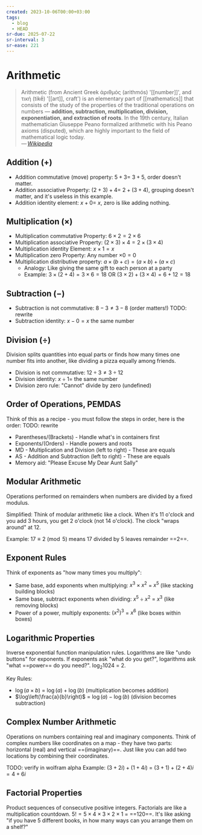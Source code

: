 ```yaml
---
created: 2023-10-06T00:00+03:00
tags:
  - blog
  - HEAD
sr-due: 2025-07-22
sr-interval: 3
sr-ease: 221
---
```


# Arithmetic

> Arithmetic (from Ancient Greek ἀριθμός (arithmós) '[[number]]', and τική (tikḗ) '[[art]], craft') is an elementary part of [[mathematics]] that consists of the study of the properties of the traditional operations on numbers — **addition, subtraction, multiplication, division, exponentiation, and extraction of roots**. In the 19th century, Italian mathematician Giuseppe Peano formalized arithmetic with his Peano axioms (disputed), which are highly important to the field of mathematical logic today.\
> — <cite>[Wikipedia](https://en.wikipedia.org/wiki/Arithmetic)</cite>

## Addition (+)

- Addition commutative (move) property: $5 + 3 =$<wbr class="f"> $3 + 5$, order doesn't matter. <!--SR:!2025-08-09,10,221-->
- Addition associative Property: $(2 + 3) + 4 =$<wbr class="f"> $2 + (3 + 4)$, grouping doesn't matter, and it's useless in this example. <!--SR:!2025-08-02,2,201-->
- Addition identity element: $x + 0 =$ <wbr class="f"> $x$, zero is like adding nothing. <!--SR:!2025-08-09,9,221-->

## Multiplication (×)

- Multiplication commutative Property: <wbr class="f"> $6 \times 2 = 2 \times 6$ <!--SR:!2025-08-03,3,210-->
- Multiplication associative Property: <wbr class="f"> $(2 \times 3) \times 4 = 2 \times (3 \times 4)$ <!--SR:!2025-08-03,3,211-->
- Multiplication identity Element: <wbr class="f"> $x \times 1 = x$
- Multiplication zero Property: <wbr class="f"> Any number $\times 0 = 0$ <!--SR:!2025-08-11,11,231-->
- Multiplication distributive property: <wbr class="f">$a \times (b + c) = (a \times b) + (a \times c)$
	- Analogy: Like giving the same gift to each person at a party
	- Example: $3 \times (2 + 4) = 3 \times 6 = 18$ OR $(3 \times 2) + (3 \times 4) = 6 + 12 = 18$


## Subtraction (−)

- Subtraction is not commutative: <wbr class="f">$8 - 3 \neq 3 - 8$ (order matters!)
TODO: rewrite <!--SR:!2025-08-04,5,230-->
- Subtraction identity: <wbr class="f">$x - 0 = x$ the same number

## Division (÷)

Division splits quantities into equal parts or finds how many times one number fits into another, like dividing a pizza equally among friends.

- Division is not commutative: <wbr class="f"> $12 \div 3 \neq 3 \div 12$
- Division identity: <wbr class="f"> $x \div 1 =$ the same number
- Division zero rule: <wbr class="f"> "Cannot" divide by zero (undefined)

## Order of Operations, PEMDAS

Think of this as a recipe - you must follow the steps in order, here is the order:
TODO: rewrite
<br class="f">
- Parentheses/(Brackets) - Handle what's in containers first
- Exponents/(Orders) - Handle powers and roots
- MD - Multiplication and Division (left to right) - These are equals
- AS - Addition and Subtraction (left to right) - These are equals
- Memory aid: "Please Excuse My Dear Aunt Sally"

## Modular Arithmetic

Operations performed on remainders when numbers are divided by a fixed modulus.

Simplified: Think of modular arithmetic like a clock. When it's 11 o'clock and you add 3 hours, you get 2 o'clock (not 14 o'clock). The clock "wraps around" at 12.

Example: $17 \equiv 2 \pmod{5}$ means 17 divided by 5 leaves remainder ==2==.

## Exponent Rules

Think of exponents as "how many times you multiply":

- Same base, add exponents when multiplying: $x^3 \times x^2$ =<wbr class="f"> $x^5$ (like stacking building blocks)
- Same base, subtract exponents when dividing: $x^5 \div x^2$ =<wbr class="f"> $x^3$ (like removing blocks)
- Power of a power, multiply exponents: $(x^2)^3$ <wbr class="f">  = $x^6$ (like boxes within boxes)

## Logarithmic Properties

Inverse exponential function manipulation rules.
Logarithms are like "undo buttons" for exponents. If exponents ask "what do you get?", logarithms ask "what ==power== do you need?". $\log_{2} 1024$ = <wbr class="f"> $2$.

Key Rules:

- $\log(a \times b)$ <wbr class="f">= $\log(a) + \log(b)$ (multiplication becomes addition)
- $\log\left(\frac{a}{b}\right)$ <wbr class="f">= $\log(a) - \log(b)$ (division becomes subtraction)

## Complex Number Arithmetic

Operations on numbers containing real and imaginary components.
Think of complex numbers like coordinates on a map - they have two parts: horizontal (real) and vertical ==(imaginary)==. Just like you can add two locations by combining their coordinates.

TODO: verify in wolfram alpha
Example: $(3 + 2i) + (1 + 4i)$ <wbr class="f"> = $(3+1) + (2+4)i = 4 + 6i$

## Factorial Properties

Product sequences of consecutive positive integers.
Factorials are like a multiplication countdown. $5! = 5 \times 4 \times 3 \times 2 \times 1$ = ==$120$==. It's like asking "if you have 5 different books, in how many ways can you arrange them on a shelf?"